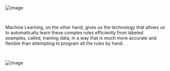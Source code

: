 ![image](https://github.com/user-attachments/assets/7256c78c-a4e8-483c-84c6-b5a296b1378b)

<br>

Machine Learning, on the other hand, gives us the technology that allows us to automatically learn these complex rules efficiently from labeled examples, called, training data, in a way that is much more accurate and flexible than attempting to program all the rules by hand.

<br>

![image](https://github.com/user-attachments/assets/d686727a-4345-4eef-a1f3-a40e56b7f4cd)

